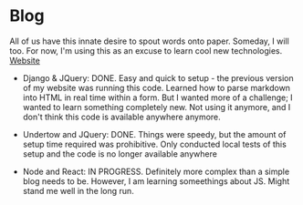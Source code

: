 # Blog

All of us have this innate desire to spout words onto paper. Someday, I will too. For now, I'm using this as an excuse to learn cool new technologies. [Website](http://www.banerjs.com/)

- Django & JQuery: DONE. Easy and quick to setup - the previous version of my website was running this code. Learned how to parse markdown into HTML in real time within a form. But I wanted more of a challenge; I wanted to learn something completely new. Not using it anymore, and I don't think this code is available anywhere anymore.

- Undertow and JQuery: DONE. Things were speedy, but the amount of setup time required was prohibitive. Only conducted local tests of this setup and the code is no longer available anywhere

- Node and React: IN PROGRESS. Definitely more complex than a simple blog needs to be. However, I am learning someethings about JS. Might stand me well in the long run.

